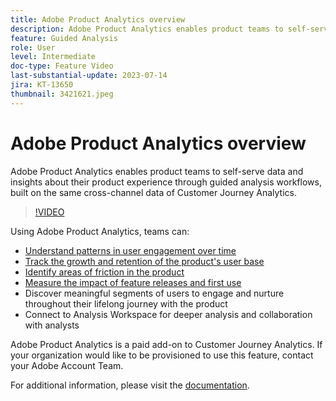 ```yaml
---
title: Adobe Product Analytics overview
description: Adobe Product Analytics enables product teams to self-serve data and insights about their product experience through guided analysis workflows, built on the same cross-channel data of Customer Journey Analytics.
feature: Guided Analysis
role: User
level: Intermediate
doc-type: Feature Video
last-substantial-update: 2023-07-14
jira: KT-13650
thumbnail: 3421621.jpeg
---
```


# Adobe Product Analytics overview

Adobe Product Analytics enables product teams to self-serve data and insights about their product experience through guided analysis workflows, built on the same cross-channel data of Customer Journey Analytics.

>[!VIDEO](https://video.tv.adobe.com/v/3421621/?learn=on)

Using Adobe Product Analytics, teams can:

* [Understand patterns in user engagement over time](../guided-analysis/trends/usage-trends-analysis.md)
* [Track the growth and retention of the product's user base](../guided-analysis/user-growth/active-user-growth-analysis.md)
* [Identify areas of friction in the product](../guided-analysis/funnel/funnel-friction-analysis.md)
* [Measure the impact of feature releases and first use](../guided-analysis/impact/release-impact-analysis.md)
* Discover meaningful segments of users to engage and nurture throughout their lifelong journey with the product
* Connect to Analysis Workspace for deeper analysis and collaboration with analysts

Adobe Product Analytics is a paid add-on to Customer Journey Analytics. If your organization would like to be provisioned to use this feature, contact your Adobe Account Team.

For  additional information, please visit the [documentation](https://experienceleague.adobe.com/docs/analytics-platform/using/guided-analysis/overview.html).
